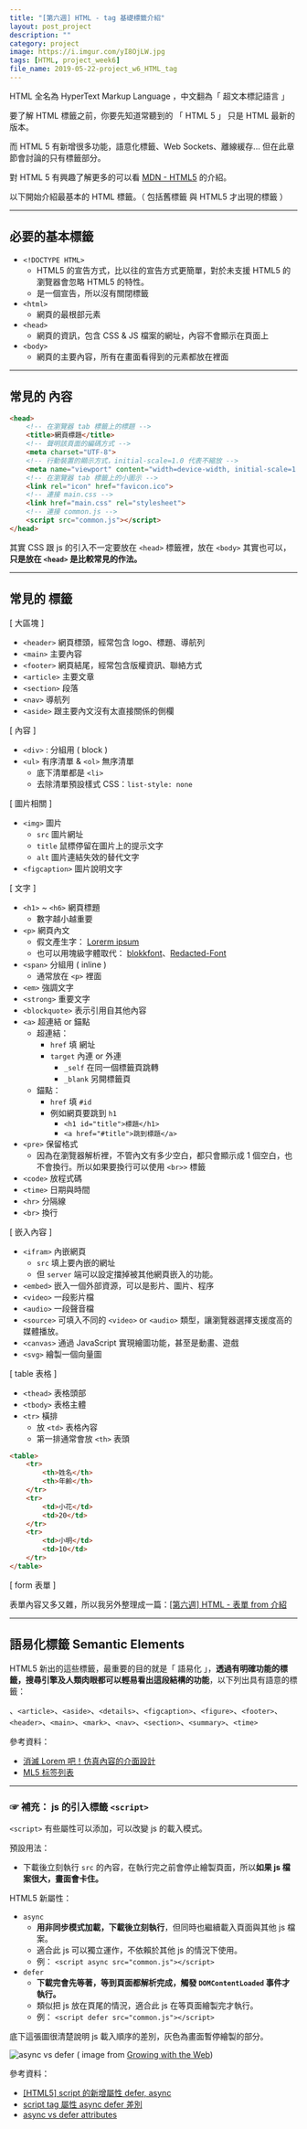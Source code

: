 ```yaml
---
title: "[第六週] HTML - tag 基礎標籤介紹"
layout: post_project
description: ""
category: project
image: https://i.imgur.com/yI8OjLW.jpg
tags: [HTML, project_week6]
file_name: 2019-05-22-project_w6_HTML_tag
---
```


HTML 全名為 HyperText Markup Language ，中文翻為「 超文本標記語言 」

要了解 HTML 標籤之前，你要先知道常聽到的 「 HTML 5 」 只是 HTML 最新的版本。

而 HTML 5 有新增很多功能，語意化標籤、Web Sockets、離線緩存... 但在此章節會討論的只有標籤部分。

對 HTML 5 有興趣了解更多的可以看 [MDN - HTML5](https://developer.mozilla.org/zh-CN/docs/Web/Guide/HTML/HTML) 的介紹。

以下開始介紹最基本的 HTML 標籤。（ 包括舊標籤 與 HTML5 才出現的標籤 ）

---

## 必要的基本標籤

- `<!DOCTYPE HTML>`
    - HTML5 的宣告方式，比以往的宣告方式更簡單，對於未支援 HTML5 的瀏覽器會忽略 HTML5 的特性。
    - 是一個宣告，所以沒有關閉標籤
- `<html>`
    - 網頁的最根部元素
- `<head>`
    - 網頁的資訊，包含 CSS & JS 檔案的網址，內容不會顯示在頁面上
- `<body>`
    - 網頁的主要內容，所有在畫面看得到的元素都放在裡面

---

## 常見的 <head> 內容

```html
<head>
    <!-- 在瀏覽器 tab 標籤上的標題 -->
    <title>網頁標題</title>
    <!-- 聲明該頁面的編碼方式 -->
    <meta charset="UTF-8"> 
    <!-- 行動裝置的顯示方式，initial-scale=1.0 代表不縮放 -->
    <meta name="viewport" content="width=device-width, initial-scale=1.0">
    <!-- 在瀏覽器 tab 標籤上的小圖示 -->
    <link rel="icon" href="favicon.ico">
    <!-- 連接 main.css -->
    <link href="main.css" rel="stylesheet">
    <!-- 連接 common.js -->
    <script src="common.js"></script>
</head>
```

其實 CSS 跟 js 的引入不一定要放在 `<head>` 標籤裡，放在 `<body>` 其實也可以，**只是放在 `<head>` 是比較常見的作法。**


---

## 常見的 <body> 標籤

[ 大區塊 ]

- `<header>` 網頁標頭，經常包含 logo、標題、導航列
- `<main>` 主要內容
- `<footer>` 網頁結尾，經常包含版權資訊、聯絡方式
- `<article>` 主要文章
- `<section>` 段落
- `<nav>` 導航列
- `<aside>` 跟主要內文沒有太直接關係的側欄

[ 內容 ]
- `<div>` : 分組用 ( block )
- `<ul>` 有序清單 & `<ol>` 無序清單
    - 底下清單都是 `<li>` 
    - 去除清單預設樣式 CSS：`list-style: none`

[ 圖片相關 ]
- `<img>` 圖片
    - `src`  圖片網址
    - `title` 鼠標停留在圖片上的提示文字
    - `alt` 圖片連結失效的替代文字
- `<figcaption>` 圖片說明文字

[ 文字 ]
- `<h1>` ~ `<h6>` 網頁標題
    - 數字越小越重要
- `<p>` 網頁內文
    - 假文產生字： [Lorerm ipsum](https://loremipsum.io)
    - 也可以用塊級字體取代： [blokkfont](http://www.blokkfont.com)、[Redacted-Font](https://github.com/christiannaths/Redacted-Font)
- `<span>` 分組用 ( inline )
    - 通常放在 `<p>` 裡面
- `<em>` 強調文字
- `<strong>` 重要文字
- `<blockquote>` 表示引用自其他內容
- `<a>` 超連結 or 錨點
    - 超連結：
        - `href` 填 網址
        - `target` 內連 or 外連
            - `_self` 在同一個標籤頁跳轉
            - `_blank` 另開標籤頁
    - 錨點：
        - `href` 填 `#id`
        - 例如網頁要跳到 `h1`
            - `<h1 id="title">標題</h1>`
            - `<a href="#title">跳到標題</a>`
- `<pre>` 保留格式
    - 因為在瀏覽器解析裡，不管內文有多少空白，都只會顯示成 1 個空白，也不會換行。所以如果要換行可以使用 `<br>>` 標籤
- `<code>` 放程式碼
- `<time>` 日期與時間
- `<hr>` 分隔線
- `<br>` 換行  

[ 嵌入內容 ]
- `<ifram>` 內嵌網頁
  - `src` 填上要內嵌的網址 
  - 但 `server` 端可以設定擋掉被其他網頁嵌入的功能。
- `<embed>` 嵌入一個外部資源，可以是影片、圖片、程序
- `<video>` 一段影片檔
- `<audio>` 一段聲音檔
- `<source>` 可填入不同的 `<video>` or `<audio>` 類型，讓瀏覽器選擇支援度高的媒體播放。
- `<canvas>` 通過 JavaScript 實現繪圖功能，甚至是動畫、遊戲
- `<svg>` 繪製一個向量圖

[ table 表格 ]
- `<thead>` 表格頭部
- `<tbody>` 表格主體
- `<tr>` 橫排
    - 放 `<td>` 表格內容
    - 第一排通常會放 `<th>` 表頭

```html
<table>
    <tr>
        <th>姓名</th>
        <th>年齡</th>
    </tr>
    <tr>
        <td>小花</td>
        <td>20</td>
    </tr>
    <tr>
        <td>小明</td>
        <td>10</td>
    </tr>
</table>
``` 

[ form 表單 ]

表單內容又多又雜，所以我另外整理成一篇：[[第六週] HTML - 表單 from 介紹](https://yakimhsu.com/project/project_w6_HTML_form.html)

---

## 語易化標籤 Semantic Elements

HTML5 新出的這些標籤，最重要的目的就是「 語易化 」，**透過有明確功能的標籤，搜尋引擎及人類肉眼都可以輕易看出這段結構的功能**，以下列出具有語意的標籤：

、`<article>`、`<aside>`、`<details>`、`<figcaption>`、`<figure>`、`<footer>`、`<header>`、`<main>`、`<mark>`、`<nav>`、`<section>`、`<summary>`、`<time>`

參考資料：
- [消滅 Lorem 吧！仿真內容的介面設計](https://medium.com/d-d-mag/消滅-lorem-吧-內容導向的介面設計-fb0ac6d22fd5)
- [ML5 标签列表](https://developer.mozilla.org/zh-CN/docs/Web/Guide/HTML/HTML5/HTML5_element_list)

---

### ☞ 補充： js 的引入標籤 `<script>`

`<script>` 有些屬性可以添加，可以改變 js 的載入模式。

預設用法：
- 下載後立刻執行 `src` 的內容，在執行完之前會停止繪製頁面，所以**如果 js 檔案很大，畫面會卡住。**

HTML5 新屬性：
- `async`
    - **用非同步模式加載，下載後立刻執行**，但同時也繼續載入頁面與其他 js 檔案。
    - 適合此 js 可以獨立運作，不依賴於其他 js 的情況下使用。
    - 例： `<script async src="common.js"></script>`
- `defer` 
    - **下載完會先等著，等到頁面都解析完成，觸發 `DOMContentLoaded` 事件才執行。**
    - 類似把 js 放在頁尾的情況，適合此 js 在等頁面繪製完才執行。
    - 例： `<script defer src="common.js"></script>`

底下這張圖很清楚說明 js 載入順序的差別，灰色為畫面暫停繪製的部分。

![async vs defer](http://www.growingwiththeweb.com/images/2014/02/26/async-vs-defer-twitter.png)
( image from [Growing with the Web](https://www.growingwiththeweb.com/2014/02/async-vs-defer-attributes.html))

參考資料：
- [[HTML5] script 的新增屬性 defer, async](http://n.sfs.tw/content/index/10323)
- [script tag 屬性 async defer 差別](https://blog.xuite.net/vexed/tech/61308318-script+tag+屬性+async+defer+差別)
- [async vs defer attributes](https://www.growingwiththeweb.com/2014/02/async-vs-defer-attributes.html)
